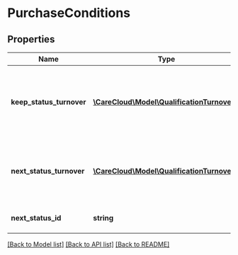 # PurchaseConditions

## Properties
Name | Type | Description | Notes
------------ | ------------- | ------------- | -------------
**keep_status_turnover** | [**\CareCloud\Model\QualificationTurnover[]**](QualificationTurnover.md) | Missing turnover to keep current status in every active currency | [optional] 
**next_status_turnover** | [**\CareCloud\Model\QualificationTurnover[]**](QualificationTurnover.md) | Missing turnover to the next status in every active currency | [optional] 
**next_status_id** | **string** | Id of the following status. | [optional] 

[[Back to Model list]](../../README.md#documentation-for-models) [[Back to API list]](../../README.md#documentation-for-api-endpoints) [[Back to README]](../../README.md)


